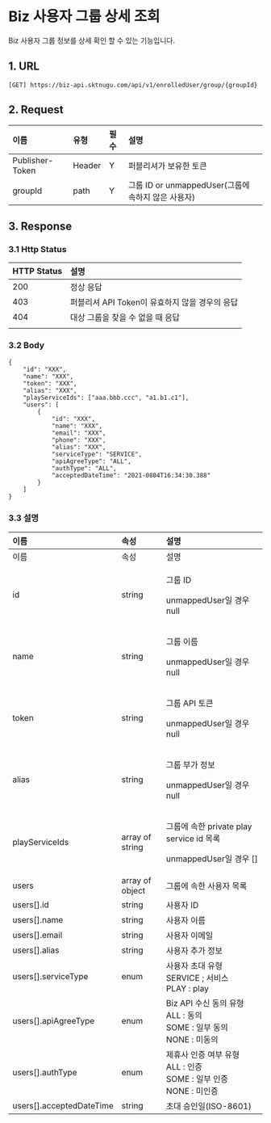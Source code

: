 # Biz 사용자 그룹 상세 조회

Biz 사용자 그룹 정보를 상세 확인 할 수 있는 기능입니다.

## 1. URL <a id="Biz&#xC0AC;&#xC6A9;&#xC790;&#xADF8;&#xB8F9;&#xC0C1;&#xC138;&#xC870;&#xD68C;v1-1.URL"></a>

```text
[GET] https://biz-api.sktnugu.com/api/v1/enrolledUser/group/{groupId}
```

## 2. Request <a id="Biz&#xC0AC;&#xC6A9;&#xC790;&#xADF8;&#xB8F9;&#xC0C1;&#xC138;&#xC870;&#xD68C;v1-2.Request"></a>

| 이름 | 유형 | 필수 | 설명 |
| :--- | :--- | :--- | :--- |
| Publisher-Token | Header | Y | 퍼블리셔가 보유한 토큰 |
| groupId | path | Y | 그룹 ID or unmappedUser\(그룹에 속하지 않은 사용자\) |

## 3. Response <a id="Biz&#xC0AC;&#xC6A9;&#xC790;&#xADF8;&#xB8F9;&#xC0C1;&#xC138;&#xC870;&#xD68C;v1-3.Response"></a>

### 3.1 Http Status <a id="Biz&#xC0AC;&#xC6A9;&#xC790;&#xADF8;&#xB8F9;&#xC0C1;&#xC138;&#xC870;&#xD68C;v1-3.1HttpStatus"></a>

| HTTP Status | 설명 |
| :--- | :--- |
| 200 | 정상 응답 |
| 403 | 퍼블리셔 API Token이 유효하지 않을 경우의 응답 |
| 404 | 대상 그룹을 찾을 수 없을 때 응답 |
|  |  |

### 3.2 Body <a id="Biz&#xC0AC;&#xC6A9;&#xC790;&#xADF8;&#xB8F9;&#xC0C1;&#xC138;&#xC870;&#xD68C;v1-3.2Body"></a>

```text
{
    "id": "XXX",
    "name": "XXX",
    "token": "XXX",
    "alias": "XXX",
    "playServiceIds": ["aaa.bbb.ccc", "a1.b1.c1"],
    "users": [
        {
            "id": "XXX",
            "name": "XXX",
            "email": "XXX",
            "phone": "XXX",
            "alias": "XXX",
            "serviceType": "SERVICE",
            "apiAgreeType": "ALL",
            "authType": "ALL",
            "acceptedDateTime": "2021-0804T16:34:30.388"
        }
    ]
}
```

### 3.3 설명 <a id="Biz&#xC0AC;&#xC6A9;&#xC790;&#xADF8;&#xB8F9;&#xC0C1;&#xC138;&#xC870;&#xD68C;v1-3.3&#xC124;&#xBA85;"></a>

<table>
  <thead>
    <tr>
      <th style="text-align:left">&#xC774;&#xB984;</th>
      <th style="text-align:left">&#xC18D;&#xC131;</th>
      <th style="text-align:left">&#xC124;&#xBA85;</th>
    </tr>
  </thead>
  <tbody>
    <tr>
      <td style="text-align:left">&#xC774;&#xB984;</td>
      <td style="text-align:left">&#xC18D;&#xC131;</td>
      <td style="text-align:left">&#xC124;&#xBA85;</td>
    </tr>
    <tr>
      <td style="text-align:left">id</td>
      <td style="text-align:left">string</td>
      <td style="text-align:left">
        <p>&#xADF8;&#xB8F9; ID</p>
        <p>unmappedUser&#xC77C; &#xACBD;&#xC6B0; null</p>
      </td>
    </tr>
    <tr>
      <td style="text-align:left">name</td>
      <td style="text-align:left">string</td>
      <td style="text-align:left">
        <p>&#xADF8;&#xB8F9; &#xC774;&#xB984;</p>
        <p>unmappedUser&#xC77C; &#xACBD;&#xC6B0; null</p>
      </td>
    </tr>
    <tr>
      <td style="text-align:left">token</td>
      <td style="text-align:left">string</td>
      <td style="text-align:left">
        <p>&#xADF8;&#xB8F9; API &#xD1A0;&#xD070;</p>
        <p>unmappedUser&#xC77C; &#xACBD;&#xC6B0; null</p>
      </td>
    </tr>
    <tr>
      <td style="text-align:left">alias</td>
      <td style="text-align:left">string</td>
      <td style="text-align:left">
        <p>&#xADF8;&#xB8F9; &#xBD80;&#xAC00; &#xC815;&#xBCF4;</p>
        <p>unmappedUser&#xC77C; &#xACBD;&#xC6B0; null</p>
      </td>
    </tr>
    <tr>
      <td style="text-align:left">playServiceIds</td>
      <td style="text-align:left">array of string</td>
      <td style="text-align:left">
        <p>&#xADF8;&#xB8F9;&#xC5D0; &#xC18D;&#xD55C; private play service id &#xBAA9;&#xB85D;</p>
        <p>unmappedUser&#xC77C; &#xACBD;&#xC6B0; []</p>
      </td>
    </tr>
    <tr>
      <td style="text-align:left">users</td>
      <td style="text-align:left">array of object</td>
      <td style="text-align:left">&#xADF8;&#xB8F9;&#xC5D0; &#xC18D;&#xD55C; &#xC0AC;&#xC6A9;&#xC790; &#xBAA9;&#xB85D;</td>
    </tr>
    <tr>
      <td style="text-align:left">users[].id</td>
      <td style="text-align:left">string</td>
      <td style="text-align:left">&#xC0AC;&#xC6A9;&#xC790; ID</td>
    </tr>
    <tr>
      <td style="text-align:left">users[].name</td>
      <td style="text-align:left">string</td>
      <td style="text-align:left">&#xC0AC;&#xC6A9;&#xC790; &#xC774;&#xB984;</td>
    </tr>
    <tr>
      <td style="text-align:left">users[].email</td>
      <td style="text-align:left">string</td>
      <td style="text-align:left">&#xC0AC;&#xC6A9;&#xC790; &#xC774;&#xBA54;&#xC77C;</td>
    </tr>
    <tr>
      <td style="text-align:left">users[].alias</td>
      <td style="text-align:left">string</td>
      <td style="text-align:left">&#xC0AC;&#xC6A9;&#xC790; &#xCD94;&#xAC00; &#xC815;&#xBCF4;</td>
    </tr>
    <tr>
      <td style="text-align:left">users[].serviceType</td>
      <td style="text-align:left">enum</td>
      <td style="text-align:left">&#xC0AC;&#xC6A9;&#xC790; &#xCD08;&#xB300; &#xC720;&#xD615;
        <br />SERVICE ; &#xC11C;&#xBE44;&#xC2A4;
        <br />PLAY : play</td>
    </tr>
    <tr>
      <td style="text-align:left">users[].apiAgreeType</td>
      <td style="text-align:left">enum</td>
      <td style="text-align:left">Biz API &#xC218;&#xC2E0; &#xB3D9;&#xC758; &#xC720;&#xD615;
        <br />ALL : &#xB3D9;&#xC758;
        <br />SOME : &#xC77C;&#xBD80; &#xB3D9;&#xC758;
        <br />NONE : &#xBBF8;&#xB3D9;&#xC758;</td>
    </tr>
    <tr>
      <td style="text-align:left">users[].authType</td>
      <td style="text-align:left">enum</td>
      <td style="text-align:left">&#xC81C;&#xD734;&#xC0AC; &#xC778;&#xC99D; &#xC5EC;&#xBD80; &#xC720;&#xD615;
        <br
        />ALL : &#xC778;&#xC99D;
        <br />SOME : &#xC77C;&#xBD80; &#xC778;&#xC99D;
        <br />NONE : &#xBBF8;&#xC778;&#xC99D;</td>
    </tr>
    <tr>
      <td style="text-align:left">users[].acceptedDateTime</td>
      <td style="text-align:left">string</td>
      <td style="text-align:left">&#xCD08;&#xB300; &#xC2B9;&#xC778;&#xC77C;(ISO-8601)</td>
    </tr>
  </tbody>
</table>

